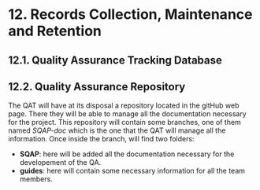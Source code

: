 # 12. Records Collection, Maintenance and Retention

## 12.1. Quality Assurance Tracking Database

## 12.2. Quality Assurance Repository

The QAT will have at its disposal a repository located in the gitHub web page. There 
they will be able to manage all the documentation necessary for the project. 
This repository will contain some branches, one of them named _SQAP-doc_ which is the 
one that the QAT will manage all the information. Once inside the branch, will find 
two folders:
* __SQAP__: here will be added all the documentation necessary for the developement of the 
            QA.
* __guides__: here will contain some necessary information for all the team members.
